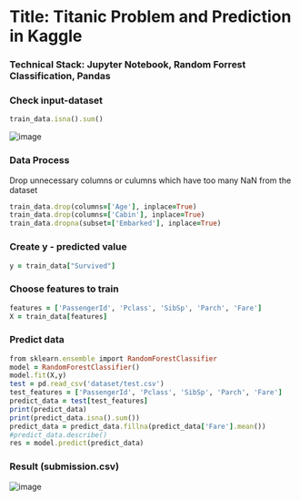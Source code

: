 # Title: Titanic Problem and Prediction in Kaggle 
### Technical Stack: Jupyter Notebook, Random Forrest Classification, Pandas

### Check input-dataset 
```ruby
train_data.isna().sum()
```
![image](https://github.com/dangminh214/Titanic-Kaggle/assets/51837721/1f5678e5-1f7c-4f59-a02d-1a6a602dda1b)

### Data Process
Drop unnecessary columns or culumns which have too many NaN from the dataset 
```ruby
train_data.drop(columns=['Age'], inplace=True)
train_data.drop(columns=['Cabin'], inplace=True)
train_data.dropna(subset=['Embarked'], inplace=True)
```

### Create y - predicted value 
```ruby
y = train_data["Survived"]
```
### Choose features to train 
```ruby
features = ['PassengerId', 'Pclass', 'SibSp', 'Parch', 'Fare']
X = train_data[features]
```

### Predict data 
```ruby
from sklearn.ensemble import RandomForestClassifier
model = RandomForestClassifier()
model.fit(X,y)
test = pd.read_csv('dataset/test.csv')
test_features = ['PassengerId', 'Pclass', 'SibSp', 'Parch', 'Fare']
predict_data = test[test_features]
print(predict_data)
print(predict_data.isna().sum())
predict_data = predict_data.fillna(predict_data['Fare'].mean())
#predict_data.describe()
res = model.predict(predict_data)
```

### Result (submission.csv)
![image](https://github.com/dangminh214/Titanic-Kaggle/assets/51837721/0f7ab7d6-d8fb-4779-abd1-591dc886f4b9)


